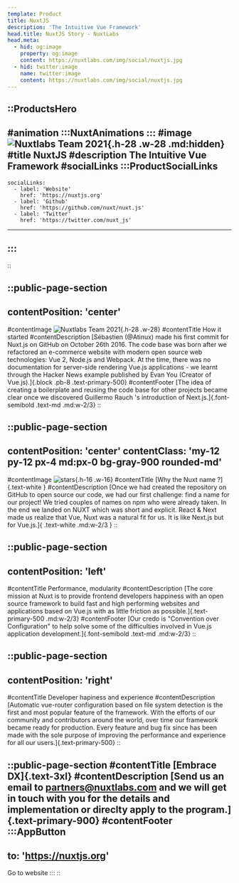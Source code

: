 ```yaml
---
template: Product
title: NuxtJS
description: 'The Intuitive Vue Framework'
head.title: NuxtJS Story - NuxtLabs
head.meta:
  - hid: og:image
    property: og:image
    content: https://nuxtlabs.com/img/social/nuxtjs.jpg
  - hid: twitter:image
    name: twitter:image
    content: https://nuxtlabs.com/img/social/nuxtjs.jpg
---
```


::ProductsHero
---
#animation
  :::NuxtAnimations
  :::
#image
![Nuxtlabs Team 2021](/img/products/nuxtJSLogo.svg){.h-28 .w-28 .md:hidden}
#title
NuxtJS
#description
The Intuitive Vue Framework
#socialLinks
  :::ProductSocialLinks
  ---
    socialLinks:
      - label: 'Website'
        href: 'https://nuxtjs.org'
      - label: 'Github'
        href: 'https://github.com/nuxt/nuxt.js'
      - label: 'Twitter'
        href: 'https://twitter.com/nuxt_js'
  ---
  :::
---
::

<!-- How we started section -->
::public-page-section
---
contentPosition: 'center'
---
#contentImage
![Nuxtlabs Team 2021](/img/products/nuxt-how-started-line.svg){.h-28 .w-28}
#contentTitle
How it started
#contentDescription
[Sébastien (@Atinux) made his first commit for Nuxt.js on GitHub on October
26th 2016. The code base was born after we refactored an e-commerce
website with modern open source web technologies: Vue 2, Node.js and
Webpack. At the time, there was no documentation for server-side rendering
Vue.js applications - we learnt through the Hacker News example published
by Evan You (Creator of Vue.js).]{.block .pb-8 .text-primary-500}
#contentFooter
[The idea of creating a boilerplate and reusing the code base for other
projects became clear once we discovered Guillermo Rauch 's introduction
of Next.js.]{.font-semibold .text-md .md:w-2/3}
::

<!-- Why the nuxt name section -->
::public-page-section
---
contentPosition: 'center'
contentClass: 'my-12 py-12 px-4 md:px-0 bg-gray-900 rounded-md'
---
#contentImage
![stars](/img/products/nuxt-stars.svg){.h-16 .w-16}
#contentTitle
[Why the Nuxt name ?]{.text-white }
#contentDescription
[Once we had created the repository on GitHub to open source our code, we had our first challenge: find a name for our project! We tried couples of names on npm who were already taken. In the end we landed on NUXT which was short and explicit. React & Next made us realize that Vue, Nuxt was a natural fit for us. It is like Next.js but for Vue.js.]{ .text-white .md:w-2/3 }
::

<!-- performance section -->
::public-page-section
---
contentPosition: 'left'
---
#contentTitle
Performance, modularity
#contentDescription
[The core mission at Nuxt is to provide frontend developers happiness with an open source framework to build fast and high performing websites and applications based on Vue.js with as little friction as possible.]{.text-primary-500 .md:w-2/3}
#contentFooter
[Our credo is "Convention over Configuration" to help solve some of the difficulties involved in Vue.js application development.]{.font-semibold .text-md .md:w-2/3}
::

<!-- developer hapiness section -->
::public-page-section
---
contentPosition: 'right'
---
#contentTitle
Developer hapiness and experience
#contentDescription
[Automatic vue-router configuration based on file system detection is the first and most popular feature of the framework. With the efforts of our community and contributors around the world, over time our framework became ready for production. Every feature and bug fix since has been made with the sole purpose of improving the performance and experience for all our users.]{.text-primary-500}
::

<!-- Embrace DX section -->
::public-page-section
#contentTitle
[Embrace DX]{.text-3xl}
#contentDescription
[Send us an email to partners@nuxtlabs.com and we will get in touch with you for the details and implementation or direclty apply to the program.]{.text-primary-900}
#contentFooter
  :::AppButton
  ---
  to: 'https://nuxtjs.org'
  ---
  Go to website
  :::
::

<!-- ## The Intuitive Vue framework.

Sébastien ([@Atinux](https://twitter.com/Atinux)) made his first commit for Nuxt.js on GitHub on October 26th 2016. The code base was born after we refactored an e-commerce website with modern open source web technologies: Vue 2, Node.js and Webpack. At the time, there was no documentation for server-side rendering Vue.js applications - we learnt through the [Hacker News example](https://github.com/vuejs/vue-hackernews-2.0) published by [Evan You](https://twitter.com/youyuxi) (Creator of Vue.js). The idea of creating a boilerplate and reusing the code base for other projects became clear once we discovered [Guillermo Rauch](https://twitter.com/rauchg)'s [introduction of Next.js](https://vercel.com/blog/next).

### Why the NUXT name?

Once we had created the repository on GitHub to open source our code, we had our first challenge: find a name for our project! We tried couples of names on npm who were already taken. In the end we landed on NUXT which was short and explicit. rEact ⇒ nExt made us realize that vUe ⇒ nUxt was a natural fit for us. It is like Next.js but for Vue.js.

### Performance, Modularity and Developers Happiness

The core mission at Nuxt is to provide frontend developers happiness with an open source framework to build fast and high performing websites and applications based on Vue.js with as little friction as possible. Our credo is "Convention over Configuration" to help solve some of the difficulties involved in Vue.js application development. Automatic vue-router configuration based on file system detection is the first and most popular feature of the framework. With the efforts of our community and contributors around the world, over time our framework became ready for production. Every feature and bug fix since has been made with the sole purpose of improving the performance and experience for all our users.

//::learn-more
Learn more on https://nuxtjs.org
:: -->
